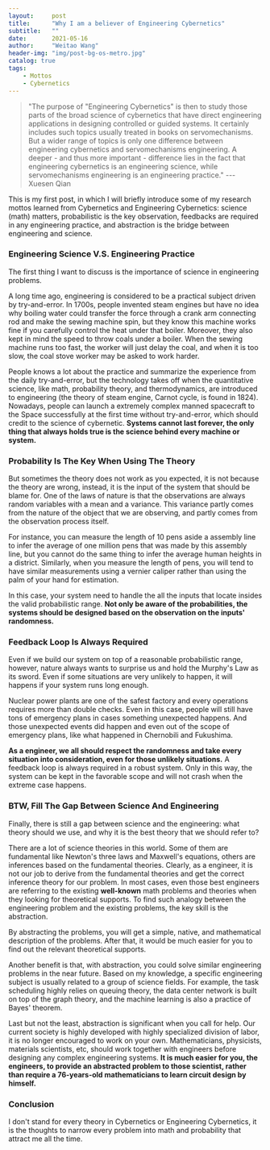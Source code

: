 ```yaml
---
layout:     post
title:      "Why I am a believer of Engineering Cybernetics"
subtitle:   ""
date:       2021-05-16 
author:     "Weitao Wang"
header-img: "img/post-bg-os-metro.jpg"
catalog: true
tags:
    - Mottos
    - Cybernetics
---
```


> "The purpose of "Engineering Cybernetics" is then to study those parts of the broad science of cybernetics that have direct engineering applications in designing controlled or guided systems. It certainly includes such topics usually treated in books on servomechanisms. But a wider range of topics is only one difference between engineering cybernetics and servomechanisms engineering. A deeper - and thus more important - difference lies in the fact that engineering cybernetics is an engineering science, while servomechanisms engineering is an engineering practice." --- Xuesen Qian

This is my first post, in which I will briefly introduce some of my research mottos learned from Cybernetics and Engineering Cybernetics: science (math) matters, probabilistic is the key observation, feedbacks are required in any engineering practice, and abstraction is the bridge between engineering and science.

### Engineering Science V.S. Engineering Practice

The first thing I want to discuss is the importance of science in engineering problems.

A long time ago, engineering is considered to be a practical subject driven by try-and-error. In 1700s, people invented steam engines but have no idea why boiling water could transfer the force through a crank arm connecting rod and make the sewing machine spin, but they know this machine works fine if you carefully control the heat under that boiler. Moreover, they also kept in mind the speed to throw coals under a boiler. When the sewing machine runs too fast, the worker will just delay the coal, and when it is too slow, the coal stove worker may be asked to work harder.

People knows a lot about the practice and summarize the experience from the daily try-and-error, but the technology takes off when the quantitative science, like math, probability theory, and thermodynamics, are introduced to engineering (the theory of steam engine, Carnot cycle, is found in 1824). Nowadays, people can launch a extremely complex manned spacecraft to the Space successfully at the first time without try-and-error, which should credit to the science of cybernetic. **Systems cannot last forever, the only thing that always holds true is the science behind every machine or system.**

### Probability Is The Key When Using The Theory

But sometimes the theory does not work as you expected, it is not because the theory are wrong, instead, it is the input of the system that should be blame for. One of the laws of nature is that the observations are always random variables with a mean and a variance. This variance partly comes from the nature of the object that we are observing, and partly comes from the observation process itself.

For instance, you can measure the length of 10 pens aside a assembly line to infer the average of one million pens that was made by this assembly line, but you cannot do the same thing to infer the average human heights in a district. Similarly, when you measure the length of pens, you will tend to have similar measurements using a vernier caliper rather than using the palm of your hand for estimation.

In this case, your system need to handle the all the inputs that locate insides the valid probabilistic range. **Not only be aware of the probabilities, the systems should be designed based on the observation on the inputs' randomness.**

### Feedback Loop Is Always Required

Even if we build our system on top of a reasonable probabilistic range, however, nature always wants to surprise us and hold the Murphy's Law as its sword. Even if some situations are very unlikely to happen, it will happens if your system runs long enough.

Nuclear power plants are one of the safest factory and every operations requires more than double checks. Even in this case, people will still have tons of emergency plans in cases something unexpected happens. And those unexpected events did happen and even out of the scope of emergency plans, like what happened in Chernobili and Fukushima.

**As a engineer, we all should respect the randomness and take every situation into consideration, even for those unlikely situations.** A feedback loop is always required in a robust system. Only in this way, the system can be kept in the favorable scope and will not crash when the extreme case happens.

### BTW, Fill The Gap Between Science And Engineering

Finally, there is still a gap between science and the engineering: what theory should we use, and why it is the best theory that we should refer to?

There are a lot of science theories in this world. Some of them are fundamental like Newton's three laws and Maxwell's equations, others are inferences based on the fundamental theories. Clearly, as a engineer, it is not our job to derive from the fundamental theories and get the correct inference theory for our problem. In most cases, even those best engineers are referring to the existing **well-known** math problems and theories when they looking for theoretical supports. To find such analogy between the engineering problem and the existing problems, the key skill is the abstraction.

By abstracting the problems, you will get a simple, native, and mathematical description of the problems. After that, it would be much easier for you to find out the relevant theoretical supports.

Another benefit is that, with abstraction, you could solve similar engineering problems in the near future. Based on my knowledge, a specific engineering subject is usually related to a group of science fields. For example, the task scheduling highly relies on queuing theory, the data center network is built on top of the graph theory, and the machine learning is also a practice of Bayes' theorem.

Last but not the least, abstraction is significant when you call for help. Our current society is highly developed with highly specialized division of labor, it is no longer encouraged to work on your own. Mathematicians, physicists, materials scientists, etc, should work together with engineers before designing any complex engineering systems. **It is much easier for you, the engineers, to provide an abstracted problem to those scientist, rather than require a 76-years-old mathematicians to learn circuit design by himself.**

### Conclusion

I don't stand for every theory in Cybernetics or Engineering Cybernetics, it is the thoughts to narrow every problem into math and probability that attract me all the time.

